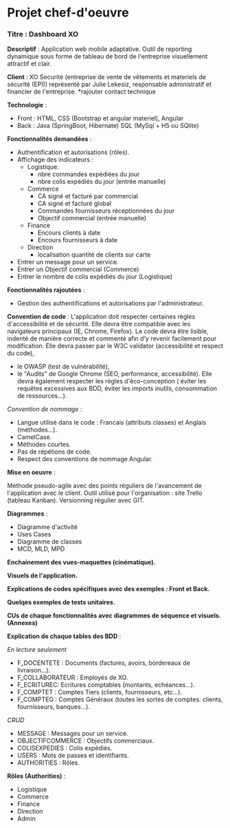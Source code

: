 # Projet chef-d'oeuvre

### Titre : Dashboard XO

**Descriptif** : Application web mobile adaptative. 
               Outil de reporting dynamique sous forme de tableau de bord de l'entreprise 
               visuellement attractif et clair.

**Client** : XO Securité (entreprise de vente de vêtements et materiels de sécurité (EPI))
           représenté par Julie Lekesiz, responsable administratif et financier de l'entreprise.
*rajouter contact technique

**Technologie** :
- Front : HTML, CSS (Bootstrap et angular materiel), Angular
- Back : Java (SpringBoot, Hibernate) SQL (MySql + H5 ou SQlite)

**Fonctionnalités demandées** : 
- Authentification et autorisations (rôles).
- Affichage des indicateurs : 
	- Logistique:
		+ nbre commandes expédiées du jour
		+ nbre colis expédiés du jour (entrée manuelle)
	- Commerce
		+ CA signé et facturé par commercial
		+ CA signé et facturé global
		+ Commandes fournisseurs réceptionnées du jour
		+ Objectif commercial (entrée manuelle)
	- Finance
		+ Encours clients à date 
		+ Encours fournisseurs à date
	- Direction
		+ localisation quantité de clients sur carte
- Entrer un message pour un service.
- Entrer un Objectif commercial (Commerce)
- Entrer le nombre de colis expédiés du jour (Logistique)

**Fonctionnalités rajoutées** :
- Gestion des authentifications et autorisations par l'administrateur.

**Convention de code** : 
L'application doit respecter certaines règles d'accessibilité et de sécurité.
Elle devra être compatible avec les navigateurs principaux (IE, Chrome, Firefox).
Le code devra être lisible, indenté de manière correcte et commenté afin d'y 
revenir facilement pour modification.
Elle devra passer par le W3C validator (accessibilité et respect du code),
+ le OWASP (test de vulnérabilité),
+ le "Audits" de Google Chrome (SEO, performance, accessibilité).
Elle devra également respecter les règles d'éco-conception ( éviter les requêtes
excessives aux BDD, éviter les imports inutils, consommation de ressources...).

*Convention de nommage* : 
- Langue utilisé dans le code : Francais (attributs classes) et Anglais (méthodes...).
- CamelCase.
- Méthodes courtes.
- Pas de répétions de code.
- Respect des conventions de nommage Angular.

**Mise en oeuvre** :

Méthode pseudo-agile avec des points réguliers de l'avancement de l'application avec le client.
Outil utilisé pour l'organisation : site Trello (tableau Kanban).
Versionning régulier avec GIT.

**Diagrammes** : 
- Diagramme d'activité
- Uses Cases
- Diagramme de classes
- MCD, MLD, MPD

**Enchainement des vues-maquettes (cinématique).**

**Visuels de l'application.**

**Explications de codes spécifiques avec des exemples : Front et Back.**

**Quelqes exemples de tests unitaires.**

**CUs de chaque fonctionnalités avec diagrammes de séquence et visuels. (Annexes)**

**Explication de chaque tables des BDD** :

*En lecture seulement*
- F_DOCENTETE : Documents (factures, avoirs, bordereaux de livraison...).
- F_COLLABORATEUR : Employés de XO.
- F_ECRITUREC: Ecritures comptables (montants, echéances...).
- F_COMPTET : Comptes Tiers (clients, fournisseurs, etc...).
- F_COMPTEG : Comptes Généraux (toutes les sortes de comptes: clients, fournisseurs, banques...).

*CRUD*
- MESSAGE : Messages pour un service.
- OBJECTIFCOMMERCE : Objectifs commerciaux.
- COLISEXPEDIES : Colis expédiés.
- USERS : Mots de passes et identifiants.
- AUTHORITIES : Rôles.

**Rôles (Authorities)** :
- Logistique
- Commerce
- Finance
- Direction
- Admin
